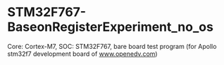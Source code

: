# STM32F767-BaseonRegisterExperiment_no_os
Core: Cortex-M7,  SOC: STM32F767,  bare board test program (for Apollo stm32f7 development board of www.openedv.com)

